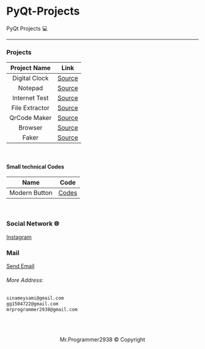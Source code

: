 # PyQt-Projects
PyQt Projects 💻
<hr>

### Projects
Project Name | Link |
:------------:|:-----:
Digital Clock | [Source](https://github.com/mrprogrammer2938/PyQt-Projects/tree/master/Digital-Clock) | 
Notepad | [Source](https://github.com/mrprogrammer2938/PyQt-Projects/tree/master/Notepad) |
Internet Test | [Source](https://github.com/mrprogrammer2938/PyQt-Projects/tree/master/Internettest) | 
File Extractor | [Source](https://github.com/mrprogrammer2938/PyQt-Projects/tree/master/File-Extractor) |
QrCode Maker | [Source](https://github.com/mrprogrammer2938/PyQt-Projects/tree/master/QrCode-Maker) | 
Browser  | [Source](https://github.com/mrprogrammer2938/PyQt-Projects/tree/master/Browser) |
Faker | [Source](https://github.com/mrprogrammer2938/PyQt-Projects/tree/master/Faker) |
<br>

#### Small technical Codes

Name | Code | 
:----:|:------:
Modern Button | [Codes](https://github.com/mrprogrammer2938/PyQt-Projects/tree/master/Technical%20Codes/Moden-Button) |

<br>

### Social Network 🌐

[Instagram](https://instagram.com/sina.python)

### Mail
<a href="mailto:sinameysami@gmail.com">Send Email</a>

###### More Address: 
``` txt
sinameysami@gmail.com
gg1504722@gmail.com
mrprogrammer2938@gmail.com
```
<br><br>

<footer><center>Mr.Programmer2938 &#169 Copyright</center></footer>
